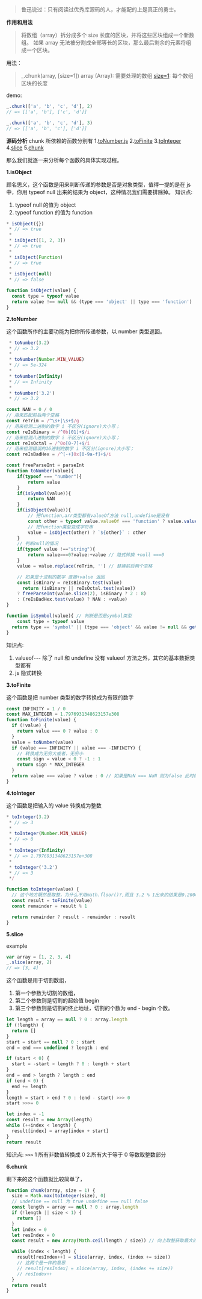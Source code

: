 > 鲁迅说过：只有阅读过优秀库源码的人，才能配的上是真正的勇士。

**作用和用法**

> 将数组（array）拆分成多个 size 长度的区块，并将这些区块组成一个新数组。 如果 array
> 无法被分割成全部等长的区块，那么最后剩余的元素将组成一个区块。

用法：

> \_.chunk(array, [size=1])
> array (Array): 需要处理的数组
> [size=1](number): 每个数组区块的长度

demo:

```javascript
_.chunk(['a', 'b', 'c', 'd'], 2)
// => [['a', 'b'], ['c', 'd']]

_.chunk(['a', 'b', 'c', 'd'], 3)
// => [['a', 'b', 'c'], ['d']]
```

**源码分析**
chunk 所依赖的函数分别有 1.[toNumber.js](https://github.com/lodash/lodash/blob/e0029485ab4d97adea0cb34292afb6700309cf16/toNumber.js#L44) 2.[toFinite](https://github.com/lodash/lodash/blob/e0029485ab4d97adea0cb34292afb6700309cf16/toFinite.js#L28) 3.[toInteger](https://github.com/lodash/lodash/blob/e0029485ab4d97adea0cb34292afb6700309cf16/toInteger.js#L28) 4.[slice](https://github.com/lodash/lodash/blob/e0029485ab4d97adea0cb34292afb6700309cf16/slice.js#L21) 5.[chunk](https://github.com/lodash/lodash/blob/master/chunk.js)

那么我们就逐一来分析每个函数的具体实现过程。

**1.isObject**

顾名思义，这个函数是用来判断传递的参数是否是对象类型，值得一提的是在 js 中，你用 typeof null 出来的结果为 object，这种情况我们需要排除掉。
知识点:

1.  typeof null 的值为 object
2.  typeof function 的值为 function

```javascript
* isObject({})
 * // => true
 *
 * isObject([1, 2, 3])
 * // => true
 *
 * isObject(Function)
 * // => true
 *
 * isObject(null)
 * // => false
```

```javascript
function isObject(value) {
  const type = typeof value
  return value !== null && (type === 'object' || type === 'function')
}
```

**2.toNumber**

这个函数所作的主要功能为把你所传递参数，以 number 类型返回。

```javascript
 * toNumber(3.2)
 * // => 3.2
 *
 * toNumber(Number.MIN_VALUE)
 * // => 5e-324
 *
 * toNumber(Infinity)
 * // => Infinity
 *
 * toNumber('3.2')
 * // => 3.2
```

```javascript
const NAN = 0 / 0
// 用来匹配前后两个空格
const reTrim = /^\s+|\s+$/g
// 用来检测二进制的数字 i 不区分(ignore)大小写；
const reIsBinary = /^0b[01]+$/i
// 用来检测八进制的数字 i 不区分(ignore)大小写；
const reIsOctal = /^0o[0-7]+$/i
// 用来检测错误的16进制的数字 i 不区分(ignore)大小写；
const reIsBadHex = /^[-+]0x[0-9a-f]+$/i

const freeParseInt = parseInt
function toNumber(value){
	if(typeof === "number"){
		return value
	}
	if(isSymbol(value)){
		return NAN
	}
	if(isObject(value)){
		// 把function,arr类型都有valueOf方法 null,undefine是没有
		const other = typeof value.valueOf === 'function' ? value.valueOf() : value
		// 把function类型变成字符串
    	value = isObject(other) ? `${other}` : other
	}
	// 判断null的情况
	if(typeof value !=="string"){
		return value===0?value:+value // 隐式转换 +null ===0
	}
	value = value.replace(reTrim, '') // 替换前后两个空格

	// 如果是十进制的数字 直接+value 返回
	const isBinary = reIsBinary.test(value)
	  return (isBinary || reIsOctal.test(value))
    ? freeParseInt(value.slice(2), isBinary ? 2 : 8)
    : (reIsBadHex.test(value) ? NAN : +value)
}

function isSymbol(value){ // 判断是否是symbol类型
	const type = typeof value
  return type == 'symbol' || (type === 'object' && value != null && getTag(value) == '[object Symbol]')
}
```

知识点:

1.  valueof--- 除了 null 和 undefine 没有 valueof 方法之外，其它的基本数据类型都有
2.  js 隐式转换

**3.toFinite**

这个函数是把 number 类型的数字转换成为有限的数字

```javascript
const INFINITY = 1 / 0
const MAX_INTEGER = 1.7976931348623157e308
function toFinite(value) {
  if (!value) {
    return value === 0 ? value : 0
  }
  value = toNumber(value)
  if (value === INFINITY || value === -INFINITY) {
    // 转换成为无穷大或者，无穷小
    const sign = value < 0 ? -1 : 1
    return sign * MAX_INTEGER
  }
  return value === value ? value : 0 // 如果是NaN === NaN 则为false 此时的值为0
}
```

**4.toInteger**

这个函数是把输入的 value 转换成为整数

```javascript
* toInteger(3.2)
 * // => 3
 *
 * toInteger(Number.MIN_VALUE)
 * // => 0
 *
 * toInteger(Infinity)
 * // => 1.7976931348623157e+308
 *
 * toInteger('3.2')
 * // => 3
 */
```

```javascript
function toInteger(value) {
  // 这个地方既然是取整，为什么不用math.floor()?,而且 3.2 % 1出来的结果是0.20000000000000018，精度也会不准
  const result = toFinite(value)
  const remainder = result % 1

  return remainder ? result - remainder : result
}
```

**5.slice**

example

```javascript
var array = [1, 2, 3, 4]
_.slice(array, 2)
// => [3, 4]
```

这个函数是用于切割数组，

1.  第一个参数为切割的数组，
2.  第二个参数则是切割的起始值 begin
3.  第三个参数则是切割的终止地址，切割的个数为 end - begin 个数。

```javascript
let length = array == null ? 0 : array.length
if (!length) {
  return []
}
start = start == null ? 0 : start
end = end === undefined ? length : end

if (start < 0) {
  start = -start > length ? 0 : length + start
}
end = end > length ? length : end
if (end < 0) {
  end += length
}
length = start > end ? 0 : (end - start) >>> 0
start >>>= 0

let index = -1
const result = new Array(length)
while (++index < length) {
  result[index] = array[index + start]
}
return result
```

知识点:
`>>>`
1 所有非数值转换成 0 2.所有大于等于 0 等数取整数部分

**6.chunk**

剩下来的这个函数就比较简单了，

```javascript
function chunk(array, size = 1) {
  size = Math.max(toInteger(size), 0)
  // undefine == null 为 true undefine === null false
  const length = array == null ? 0 : array.length
  if (!length || size < 1) {
    return []
  }
  let index = 0
  let resIndex = 0
  const result = new Array(Math.ceil(length / size)) // 向上取整获取最大的数组数

  while (index < length) {
    result[resIndex++] = slice(array, index, (index += size))
    // 这两个是一样的意思
    // result[resIndex] = slice(array, index, (index += size))
    // resIndex++
  }
  return result
}
```
